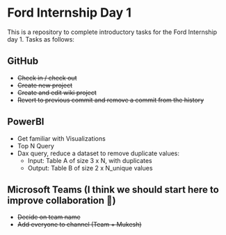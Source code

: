 # Ford Internship Day 1

This is a repository to complete introductory tasks for the Ford Internship day 1.
Tasks as follows:

## GitHub

- <s>Check in / check out </s>
- <s>Create new project </s>
- <s>Create and edit wiki project </s>
- <s>Revert to previous commit and remove a commit from the history</s>

## PowerBI

- Get familiar with Visualizations
- Top N Query
- Dax query, reduce a dataset to remove duplicate values:
  - Input: Table A of size 3 x N, with duplicates
  - Output: Table B of size 2 x N_unique values

## Microsoft Teams (I think we should start here to improve collaboration 🙂)

- <s>Decide on team name</s>
- <s>Add everyone to channel (Team + Mukesh)</s>